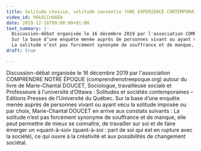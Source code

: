 ```yaml
---
title: Solitude choisie, solitude consentie ?UNE EXPERIENCE CONTEMPORAINE.
video_id: h6k5CCnHXEA
date: 2019-12-16T00:00:00+01:00
text_summary: |-
  Discussion-débat organisée le 16 décembre 2019 par l'association COMPRENDRE NOTRE ÉPOQUE (comprendrenotreepoque.org) autour du livre de Marie-Chantal DOUCET, Sociologue, travailleuse sociale et Professeure à l’université d’Ottawa : Solitudes et sociétés contemporaines – Editions Presses de l’Université du Québec.
  Sur la base d’une enquête menée auprès de personnes vivant ou ayant vécu la solitude imposée ou par choix, Marie-Chantal DOUCET en arrive aux constats suivants :
  La solitude n’est pas forcément synonyme de souffrance et de manque, elle peut permettre de mieux se connaître, de travailler sur soi et de faire émerger un «quant-à-soi» (quant-à-soi : part de soi qui est en rupture avec la société), ce qui ouvre à la créativité et aux possibilités de changement sociétal.
draft: true

---
```

Discussion-débat organisée le 16 décembre 2019 par l'association COMPRENDRE NOTRE ÉPOQUE (comprendrenotreepoque.org) autour du livre de Marie-Chantal DOUCET, Sociologue, travailleuse sociale et Professeure à l’université d’Ottawa : Solitudes et sociétés contemporaines – Editions Presses de l’Université du Québec. Sur la base d’une enquête menée auprès de personnes vivant ou ayant vécu la solitude imposée ou par choix, Marie-Chantal DOUCET en arrive aux constats suivants : La solitude n’est pas forcément synonyme de souffrance et de manque, elle peut permettre de mieux se connaître, de travailler sur soi et de faire émerger un «quant-à-soi» (quant-à-soi : part de soi qui est en rupture avec la société), ce qui ouvre à la créativité et aux possibilités de changement sociétal.